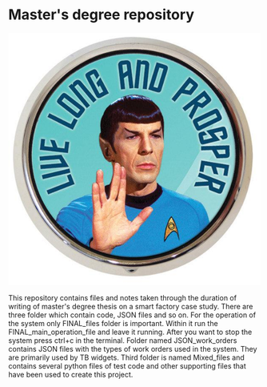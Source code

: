 # Master's degree repository

![Alt text](repo_image.jpg)

This repository contains files and notes taken through the duration of writing of master's degree thesis on a smart factory case study.
There are three folder which contain code, JSON files and so on. For the operation of the system only FINAL_files folder is important.
Within it run the FINAL_main_operation_file and leave it running. After you want to stop the system press ctrl+c in the terminal.
Folder named JSON_work_orders contains JSON files with the types of work orders used in the system. They are primarily used by TB widgets.
Third folder is named Mixed_files and contains several python files of test code and other supporting files that have been used to create this project.
